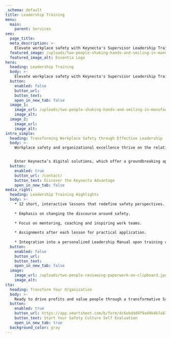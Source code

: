 ```yaml
---
_schema: default
title: Leadership Training
menu:
  main:
    parent: Services
seo:
  page_title:
  meta_description: >-
    Elevate workplace safety with Keynecta's Supervisor Leadership Training. Transform your company with a focus on mentoring, coaching and inspiring work teams.
  featured_image: /uploads/two-people-shaking-hands-and-smiling-in-manufacturing-plant.jpg
  featured_image_alt: Essentia Logo
hero:
  heading: Leadership Training
  body: >-
    Elevate workplace safety with Keynecta's Supervisor Leadership Training. Transform your company with a focus on mentoring, coaching and inspiring work teams.
  button:
    enabled: false
    button_url: 
    button_text: 
    open_in_new_tab: false
  image_1:
    image_url: /uploads/two-people-shaking-hands-and-smiling-in-manufacturing-plant.jpg
    image_alt:
  image_2:
    image_url:
    image_alt:
intro_simple:
  heading: Transforming Workplace Safety through Effective Leadership
  body: >-
    Workplace safety and organizational excellence thrive on the relationship between frontline employees, supervisors and the cohesive bond among the entire team. Unfortunately, many supervisors begin their journey in the wrong direction—focusing on what is unsafe rather than actively seeking safety. It's time for a paradigm shift, a focus on what to do right!


    Enter Keynecta’s digital solutions, which offer a groundbreaking approach to Supervisor Leadership Training. Keynecta introduces a new safety model, teaching supervisors how to shift the discussion from rule-based enforcement to cultivating a performance-based culture. This culture is centered on mentoring, coaching and inspiring work teams, taking workplace safety to a level where it genuinely works. Throughout this transformative journey, supervisors evolve into safety leaders, paving the way for their teams to follow suit.
  button:
    enabled: true
    button_url: /contact/
    button_text: Discover the Keynecta Advantage
    open_in_new_tab: false
media_right:
  heading: Leadership Training Highlights
  body: >-
    * 12 short, interactive lessons that redefine safety perspectives.
    
    * Emphasis on changing the discourse around safety.
    
    * Focus on mentoring, coaching and inspiring work teams.
    
    * Assignments after each lesson for practical application.
    
    * Integration into a personalized Leadership Manual upon training completion.
  button:
    enabled: false
    button_url: 
    button_text: 
    open_in_new_tab: false
  image:
    image_url: /uploads/two-people-reviewing-paperwork-on-clipboard.jpg
    image_alt:
cta:
  heading: Transform Your Organization
  body: >-
    Ready to drive profits and value people through a transformative Safety Culture? Join Keynecta and redefine your organization's safety journey today.
  button:
    enabled: true
    button_url: https://app.smartsheet.com/b/form/dc6ebddd9f9a49b4b7a87e7d705fa150
    button_text: Start Your Safety Culture Self Evaluation
    open_in_new_tab: true
  background_color: gray
---
```

